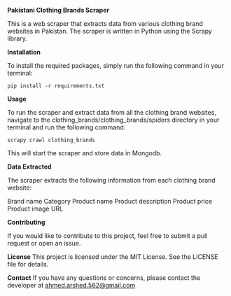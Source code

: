 **Pakistani Clothing Brands Scraper**

This is a web scraper that extracts data from various clothing brand websites in Pakistan. The scraper is written in Python using the Scrapy library.

**Installation**

To install the required packages, simply run the following command in your terminal:


```pip install -r requirements.txt```

**Usage**

To run the scraper and extract data from all the clothing brand websites, navigate to the clothing_brands/clothing_brands/spiders directory in your terminal and run the following command:


```scrapy crawl clothing_brands```

This will start the scraper and store data in Mongodb.

**Data Extracted**

The scraper extracts the following information from each clothing brand website:

Brand name
Category
Product name
Product description
Product price
Product image URL

**Contributing**

If you would like to contribute to this project, feel free to submit a pull request or open an issue.

**License**
This project is licensed under the MIT License. See the LICENSE file for details.

**Contact**
If you have any questions or concerns, please contact the developer at ahmed.arshed.562@gmail.com
